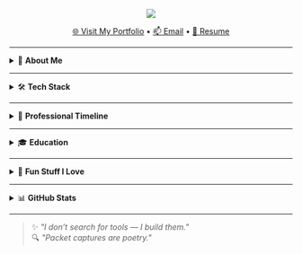 <p align="center">
  <img src="https://readme-typing-svg.demolab.com?font=Fira+Code&size=42&duration=3000&pause=1000&color=F7F7F7&center=false&vCenter=true&width=800&lines=Hi+I'm+Devanathan+Harikrishnan;Senior+Engineer+%7C+VoIP+Specialist;Automating+my+life+with+AI+scripts;SIP+flows+and+packet+captures+are+art." />
</p>

<p align="center">
  <a href="https://d3va.pages.dev" target="_blank">🌐 Visit My Portfolio</a> •
  <a href="devanathan4444@gmail.com">📫 Email</a> •
  <a href="https://drive.google.com/file/d/1PQwAzmEN8kwfN5AI33zxzELxKzKC-VVx/view?usp=drivesdk">📄 Resume</a>
</p>

---

<details>
<summary>🧠 <strong>About Me</strong></summary>

🌟 I'm Deva, a curious mind fascinated by **VoIP networks**, **telephony systems**, and the magic of **automation with AI**.  
🔧 Whether I'm scripting tools to make life easier or configuring SIP trunks at midnight, I'm all about **efficiency**, **clarity**, and **precision**.  
💡 Currently working on merging **AI assistants** with **telephony platforms** for next-gen productivity.

</details>

---

<details>
<summary>🛠️ <strong>Tech Stack</strong></summary>

<p align="center">
  <img src="https://img.shields.io/badge/VoIP-8x8,Asterisk,Twilio-blueviolet?style=for-the-badge&logo=voip&logoColor=white"/>
  <img src="https://img.shields.io/badge/Linux-Ubuntu,CentOS-darkgreen?style=for-the-badge&logo=linux&logoColor=white"/>
  <img src="https://img.shields.io/badge/Scripting-PHP,Shell-red?style=for-the-badge&logo=terminal&logoColor=white"/>
  <img src="https://img.shields.io/badge/Monitoring-Wireshark,Zabbix-blue?style=for-the-badge&logo=wireshark&logoColor=white"/>
  <img src="https://img.shields.io/badge/Databases-PostgreSQL,MySQL-orange?style=for-the-badge&logo=database&logoColor=white"/>
</p>

</details>

---

<details>
<summary>💼 <strong>Professional Timeline</strong></summary>

### 🟢 **Movate**  
`Associate Solution Delivery Consultant`  
_May 2025 – Present_

- Supported 8x8 UCaaS & CCaaS for global clients  
- Designed IVRs, call flows, and internal KBs  
- Led enterprise onboarding & escalations  

---

### 🟠 **Brillio Technologies**  
`Senior Engineer`  
_Aug 2023 – Jul 2024_

- Configured Asterisk PBX, IPTables, Fail2Ban  
- Built custom dial plans & health monitoring tools  

---

### 🔵 **RCS Tech LLP – Byju’s**  
`Senior Engineer & UC Engineer`  
_Apr 2021 – Aug 2023_

- Managed Knowlarity & Ameyo platforms  
- Integrated CRMs, created IVR voice blasters  
- Automated server health checks using Zabbix  

</details>

---

<details>
<summary>🎓 <strong>Education</strong></summary>

- 🎓 **B.Tech (IT)** — IFET College of Engineering  
  Built *YFarm*, an Android app | Interned at NCR  

- 📘 **HSC** — St. Paul’s MHSS (81.5%)  
- 📗 **SSLC** — S.K.V HSS (89.4%)

</details>

---

<details>
<summary>🌈 <strong>Fun Stuff I Love</strong></summary>

- 🤖 Building custom **AI-powered scripts** to automate boring things  
- 📞 Troubleshooting calls like Sherlock Holmes with Wireshark  
- 🧪 Tinkering with **Asterisk dial plans** and voice bots  
- 🧰 Making self-hosted dashboards & tools using Python + Streamlit  

</details>

---

<details>
<summary>📊 <strong>GitHub Stats</strong></summary>

<p align="center">
  <img src="https://github-readme-stats.vercel.app/api?username=deva-hari&show_icons=true&theme=radical" />
  <br/>
  <img src="https://github-readme-streak-stats.herokuapp.com/?user=deva-hari&theme=tokyonight" />
</p>

</details>

---

<!---<p align="center">
  <img src="https://readme-typing-svg.demolab.com?font=Fira+Code&size=22&pause=1000&center=true&vCenter=true&width=600&lines=Welcome+to+my+tech+universe.;I+build+scripts+that+simplify+life.;AI+is+my+co-pilot.;Let's+connect+the+world+via+VoIP!;Glowing+through+dark+and+light+mode+🌗" />
</p>

---
-->
> ✨ *"I don’t search for tools — I build them."*  
> 🔍 *"Packet captures are poetry."*
<!--
**deva-hari/deva-hari** is a ✨ _special_ ✨ repository because its `README.md` (this file) appears on your GitHub profile.

Here are some ideas to get you started:

- 🔭 I’m currently working on ...
- 🌱 I’m currently learning ...
- 👯 I’m looking to collaborate on ...
- 🤔 I’m looking for help with ...
- 💬 Ask me about ...
- 📫 How to reach me: ...
- 😄 Pronouns: ...
- ⚡ Fun fact: ...
-->
